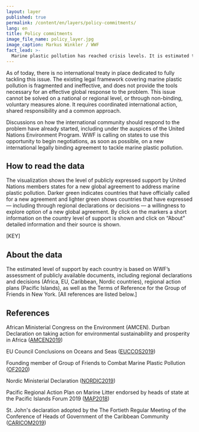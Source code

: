 ```yaml
---
layout: layer
published: true
permalink: /content/en/layers/policy-commitments/
lang: en
title: Policy commitments
image_file_name: policy_layer.jpg
image_caption: Markus Winkler / WWF
fact_lead: >-
  Marine plastic pollution has reached crisis levels. It is estimated that more than eight million tonnes of plastic waste enters the world’s oceans every year, threatening marine life, coastal livelihoods and potentially even human health. It is a global problem that urgently requires a global response: It is time to begin negotiations on a new global legally binding agreement.
---
```


As of today, there is no international treaty in place dedicated to fully tackling this issue. The existing legal framework covering marine plastic pollution is fragmented and ineffective, and does not provide the tools necessary for an effective global response to the problem. This issue cannot be solved on a national or regional level, or through non-binding, voluntary measures alone. It requires coordinated international action, shared responsibility and a common approach.

Discussions on how the international community should respond to the problem have already started, including under the auspices of the United Nations Environment Program. WWF is calling on states to use this opportunity to begin negotiations, as soon as possible, on a new international legally binding agreement to tackle marine plastic pollution.

## How to read the data

The visualization shows the level of publicly expressed support by United Nations members states for a new global agreement to address marine plastic pollution. Darker green indicates countries that have officially called for a new agreement and lighter green shows countries that have expressed — including through regional declarations or decisions — a willingness to explore option of a new global agreement. By click on the markers a short information on the country level of support is shown and click on “About” detailed information and their source is shown.


[KEY]

## About the data

The estimated level of support by each country is based on WWF’s assessment of publicly available documents, including regional declarations and decisions (Africa, EU, Caribbean, Nordic countries), regional action plans (Pacific Islands), as well as the Terms of Reference for the Group of Friends in New York. [All references are listed below.]

## References

African Ministerial Congress on the Environment (AMCEN). Durban Declaration on taking action for environmental sustainability and prosperity in Africa ([AMCEN2019](https://wedocs.unep.org/bitstream/handle/20.500.11822/30786/AMCEN_17L1.pdf?sequence=1&isAllowed=y))

EU Council Conclusions on Oceans and Seas ([EUCCOS2019](https://www.consilium.europa.eu/media/41384/st14249-en19.pdf))

Founding member of Group of Friends to Combat Marine Plastic Pollution ([OF2020](https://www.norway.no/en/missions/UN/news/news-from-norwayun/CombatMarinePlastic/#Objectives))

Nordic Ministerial Declaration ([NORDIC2019](https://www.norden.org/en/declaration/nordic-ministerial-declaration-call-global-agreement-combat-marine-plastic-litter-and))

Pacific Regional Action Plan on Marine Litter endorsed by heads of state at the Pacific Islands Forum 2019 ([MAP2018](https://www.sprep.org/sites/default/files/documents/publications/MAP-Digital-small.pdf))

St. John's declaration adopted by the The Fortieth Regular Meeting of the Conference of Heads of Government of the Caribbean Community ([CARICOM2019](https://today.caricom.org/2019/07/06/communique-issued-at-the-conclusion-of-the-fortieth-regular-meeting-of-the-conference-of-heads-of-government-of-the-caribbean-community-gros-islet-saint-lucia-3-5-july-2019/))
